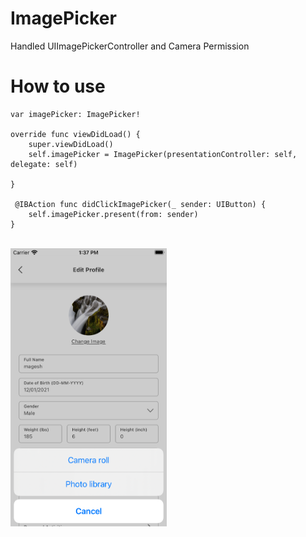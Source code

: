 # ImagePicker
 Handled UIImagePickerController and Camera Permission
 
 # How to use
 
    var imagePicker: ImagePicker!

    override func viewDidLoad() {
        super.viewDidLoad()
        self.imagePicker = ImagePicker(presentationController: self, delegate: self)
     
    }
    
     @IBAction func didClickImagePicker(_ sender: UIButton) {
        self.imagePicker.present(from: sender)
    }
    
 <br/>
 <img src="https://github.com/Magesh-S1314/ImagePicker/blob/master/Simulator%20Screen%20Shot%20-%20iPhone%20SE%20(2nd%20generation)%20-%202021-01-23%20at%2013.37.20.png" width="250">
